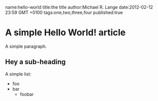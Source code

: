 name:hello-world
title:the title
author:Michael R. Lange
date:2012-02-12 23:59 GMT +0100
tags:one,two,three,four
published:true

# A simple Hello World! article

A simple paragraph.

## Hey a sub-heading

A simple list:

* foo
* bar
    * foobar
